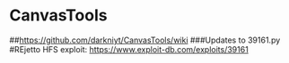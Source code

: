 # CanvasTools
##https://github.com/darkniyt/CanvasTools/wiki
###Updates to 39161.py #REjetto HFS exploit:  https://www.exploit-db.com/exploits/39161

